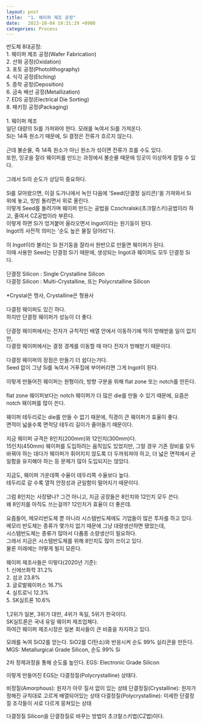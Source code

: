 ```yaml
---
layout: post
title:  "1. 웨이퍼 제조 공정"
date:   2023-10-04 19:31:29 +0900
categories: Process
---
```


반도체 8대공정:<br>
1\. 웨이퍼 제조 공정(Wafer Fabrication)<br>
2\. 산화 공정(Oxidation)<br>
3\. 포토 공정(Photolithography)<br>
4\. 식각 공정(Etching)<br>
5\. 증착 공정(Deposition)<br>
6\. 금속 배선 공정(Metallization)<br>
7\. EDS 공정(Electrical Die Sorting)<br>
8\. 패키징 공정(Packaging)<br>
<br>
1\. 웨이퍼 제조<br>
일단 대량의 Si를 가져와야 한다. 모래를 녹여서 Si를 가져온다.<br>
Si는 14족 원소기 때문에, Si 결정은 전류가 흐르지 않는다.<br>
<br>
근데 불순물, 즉 14족 원소가 아닌 원소가 섞이면 전류가 흐를 수도 있다.<br>
또한, 잉곳을 잘라 웨이퍼를 만드는 과정에서 불순물 때문에 잉곳이 이상하게 잘릴 수 있다.<br>
<br>
그래서 Si의 순도가 상당히 중요하다.<br>
<br>
Si를 모아왔으면, 이걸 도가니에서 녹인 다음에 'Seed(단결정 실리콘)'을 가져와서 Si 위에 놓고, 빙빙 돌리면서 위로 올린다.<br>
이렇게 Seed를 돌려가며 웨이퍼 만드는 공법을 Czochralski(초크랄스키)공법이라 하고, 줄여서 CZ공법이라 부른다.<br>
이렇게 하면 Si가 엉겨붙어 올라오면서 Ingot이라는 원기둥이 된다.<br>
Ingot의 사전적 의미는 '순도 높은 물질 덩어리'다.<br>
<br>
이 Ingot이라 불리는 Si 원기둥을 잘라서 원반으로 만들면 웨이퍼가 된다.<br>
이때 사용한 Seed는 단결정 Si기 때문에, 생성되는 Ingot과 웨이퍼도 모두 단결정 Si다.<br>
<br>
단결정 Silicon : Single Crystalline Silicon<br>
다결정 Silicon : Multi-Crystalline, 또는 Polycrstalline Silicon<br>
<br>
*Crystal은 명사, Crystalline은 형용사<br>
<br>
다결정 웨이퍼도 있긴 하다.<br>
하지만 단결정 웨이퍼가 성능이 더 좋다.<br>
<br>
단결정 웨이퍼에서는 전자가 규칙적인 배열 안에서 이동하기에 딱히 방해받을 일이 없지만,<br>
다결정 웨이퍼에서는 결정 경계를 이동할 때 마다 전자가 방해받기 때문이다.<br>
<br>
다결정 웨이퍼의 장점은 만들기 더 쉽다는거다.<br>
Seed 없이 그냥 Si를 녹여서 거푸집에 부어버리면 그게 Ingot이 된다.<br>
<br>
이렇게 만들어진 웨이퍼는 원형이라, 방향 구분을 위해 flat zone 또는 notch를 만든다.<br>
<br>
flat zone 웨이퍼보다는 notch 웨이퍼가 더 많은 die를 만들 수 있기 때문에, 요즘은 notch 웨이퍼를 많이 쓴다.<br>
<br>
웨이퍼 테두리로는 die를 만들 수 없기 때문에, 직경이 큰 웨이퍼가 효율이 좋다.<br>
면적이 넓을수록 면적당 테두리 길이가 줄어들기 때문이다.<br>
<br>
지금 웨이퍼 규격은 8인치(200mm)와 12인치(300mm)다.<br>
15인치(450mm) 웨이퍼를 도입하려는 움직임도 있었지만, 그럴 경우 기존 장비를 모두 바꿔야 하는 데다가 웨이퍼가 휘어지지 않도록 더 두꺼워져야 하고, 더 넓은 면적에서 균일함을 유지해야 하는 등 문제가 많아 도입되지는 않았다.<br>
<br>
지금도, 웨이퍼 가운데쪽 수율이 테두리쪽 수율보다 높다.<br>
테두리로 갈 수록 열적 안정성과 균일함이 떨어지기 때문이다.<br>
<br>
그럼 8인치는 사장됐나? 그건 아니고, 지금 공장들은 8인치와 12인치 모두 쓴다.<br>
왜 8인치를 아직도 쓰는걸까? 12인치가 효율이 더 좋은데.<br>
<br>
요즘들어, 메모리반도체 뿐 아니라 시스템반도체에도 기업들이 많은 투자를 하고 있다.<br>
메모리 반도체는 종류가 몇가지 없기 때문에 그냥 대량생산하면 됐었는데,<br>
시스템반도체는 종류가 많아서 다품종 소량생산이 필요하다.<br>
그래서 지금은 시스템반도체를 위해 8인치도 많이 쓰이고 있다.<br>
물론 미래에는 어떻게 될지 모른다.<br>
<br>
웨이퍼 제조사들은 이렇다(2020년 기준):<br>
1\. 신에쓰화학 31.2%<br>
2\. 섬코 23.8%<br>
3\. 글로벌웨이퍼스 16.7%<br>
4\. 실트로닉 12.3%<br>
5\. SK실트론 10.6%<br>
<br>
1,2위가 일본, 3위가 대만, 4위가 독일, 5위가 한국이다.<br>
SK실트론은 국내 유일 웨이퍼 제조업체다.<br>
하여간 웨이퍼 제조시장은 일본 회사들이 큰 비중을 차지하고 있다.<br>

모래를 녹여 SiO2를 얻는다.
SiO2를 C(탄소)와 반응시켜 순도 99% 실리콘을 만든다.
MGS: Metallurgical Grade Silicon, 순도 99% Si

2차 정제과정을 통해 순도를 높인다.
EGS: Electronic Grade Silicon

이렇게 만들어진 EGS는 다결정질(Polycrystalline) 상태다.

비정질(Amorphous): 원자가 아무 질서 없이 있는 상태
단결정질(Crystalline): 원자가 정해진 규칙대로 고르게 배열되어있는 상태
다결정질(Polycrystalline): 미세한 단결정질 조각들이 서로 다르게 뭉쳐있는 상태

다결정질 Silicon을 단결정질로 바꾸는 방법이 초크랄스키법(CZ법)이다.